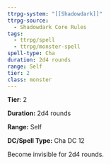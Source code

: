 ```yaml
---
ttrpg-system: "[[Shadowdark]]"
ttrpg-source:
  - Shadowdark Core Rules
tags:
  - ttrpg/spell
  - ttrpg/monster-spell
spell-type: Cha
duration: 2d4 rounds
range: Self
tier: 2
class: monster
---
```

**Tier**: 2

**Duration:** 2d4 rounds

**Range:** Self

**DC/Spell Type:** Cha DC 12

Become invisible for 2d4 rounds.
